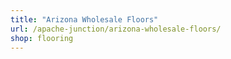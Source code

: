 ```yaml
---
title: "Arizona Wholesale Floors"
url: /apache-junction/arizona-wholesale-floors/
shop: flooring
---
```

